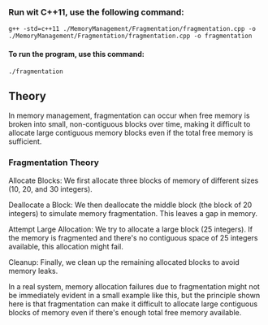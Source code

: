 ### Run wit C++11, use the following command:
    g++ -std=c++11 ./MemoryManagement/Fragmentation/fragmentation.cpp -o ./MemoryManagement/Fragmentation/fragmentation.cpp -o fragmentation

#### To run the program, use this command:
    ./fragmentation

## Theory

In memory management, fragmentation can occur when free memory is broken into small, non-contiguous blocks over time, making it difficult to allocate large contiguous memory blocks even if the total free memory is sufficient.

### Fragmentation Theory

Allocate Blocks: We first allocate three blocks of memory of different sizes (10, 20, and 30 integers).

Deallocate a Block: We then deallocate the middle block (the block of 20 integers) to simulate memory fragmentation. This leaves a gap in memory.

Attempt Large Allocation: We try to allocate a large block (25 integers). If the memory is fragmented and there's no contiguous space of 25 integers available, this allocation might fail.

Cleanup: Finally, we clean up the remaining allocated blocks to avoid memory leaks.

In a real system, memory allocation failures due to fragmentation might not be immediately evident in a small example like this, but the principle shown here is that fragmentation can make it difficult to allocate large contiguous blocks of memory even if there's enough total free memory available.
